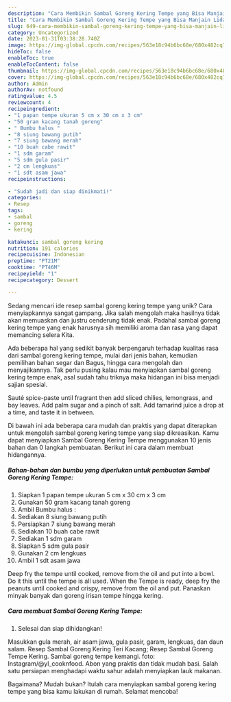 ```yaml
---
description: "Cara Membikin Sambal Goreng Kering Tempe yang Bisa Manjain Lidah"
title: "Cara Membikin Sambal Goreng Kering Tempe yang Bisa Manjain Lidah"
slug: 649-cara-membikin-sambal-goreng-kering-tempe-yang-bisa-manjain-lidah
category: Uncategorized
date: 2023-01-31T03:38:28.740Z
image: https://img-global.cpcdn.com/recipes/563e18c94b6bc68e/680x482cq70/sambal-goreng-kering-tempe-foto-resep-utama.jpg
hideToc: false
enableToc: true
enableTocContent: false
thumbnail: https://img-global.cpcdn.com/recipes/563e18c94b6bc68e/680x482cq70/sambal-goreng-kering-tempe-foto-resep-utama.jpg
cover: https://img-global.cpcdn.com/recipes/563e18c94b6bc68e/680x482cq70/sambal-goreng-kering-tempe-foto-resep-utama.jpg
author: Admin
authorAv: notfound
ratingvalue: 4.5
reviewcount: 4
recipeingredient:
- "1 papan tempe ukuran 5 cm x 30 cm x 3 cm"
- "50 gram kacang tanah goreng"
- " Bumbu halus "
- "8 siung bawang putih"
- "7 siung bawang merah"
- "10 buah cabe rawit"
- "1 sdm garam"
- "5 sdm gula pasir"
- "2 cm lengkuas"
- "1 sdt asam jawa"
recipeinstructions:

- "Sudah jadi dan siap dinikmati!"
categories:
- Resep
tags:
- sambal
- goreng
- kering

katakunci: sambal goreng kering 
nutrition: 191 calories
recipecuisine: Indonesian
preptime: "PT21M"
cooktime: "PT46M"
recipeyield: "1"
recipecategory: Dessert

---
```





Sedang mencari ide resep sambal goreng kering tempe yang unik? Cara menyiapkannya sangat gampang. Jika salah mengolah maka hasilnya tidak akan memuaskan dan justru cenderung tidak enak. Padahal sambal goreng kering tempe yang enak harusnya sih memiliki aroma dan rasa yang dapat memancing selera Kita.





Ada beberapa hal yang sedikit banyak berpengaruh terhadap kualitas rasa dari sambal goreng kering tempe, mulai dari jenis bahan, kemudian pemilihan bahan segar dan Bagus, hingga cara mengolah dan menyajikannya. Tak perlu pusing kalau mau menyiapkan sambal goreng kering tempe enak,      asal sudah tahu triknya maka hidangan ini bisa menjadi sajian spesial.














Sauté spice-paste until fragrant then add sliced chilies, lemongrass, and bay leaves. Add palm sugar and a pinch of salt. Add tamarind juice a drop at a time, and taste it in between.






Di bawah ini ada beberapa cara mudah dan praktis yang dapat diterapkan untuk mengolah sambal goreng kering tempe yang siap dikreasikan. Kamu dapat menyiapkan Sambal Goreng Kering Tempe menggunakan 10 jenis bahan dan 0 langkah pembuatan. Berikut ini cara dalam membuat hidangannya.

<!--inarticleads1-->

##### Bahan-bahan dan bumbu yang diperlukan untuk pembuatan Sambal Goreng Kering Tempe:

1. Siapkan 1 papan tempe ukuran 5 cm x 30 cm x 3 cm
1. Gunakan 50 gram kacang tanah goreng
1. Ambil  Bumbu halus :
1. Sediakan 8 siung bawang putih
1. Persiapkan 7 siung bawang merah
1. Sediakan 10 buah cabe rawit
1. Sediakan 1 sdm garam
1. Siapkan 5 sdm gula pasir
1. Gunakan 2 cm lengkuas
1. Ambil 1 sdt asam jawa


Deep fry the tempe until cooked, remove from the oil and put into a bowl. Do it this until the tempe is all used. When the Tempe is ready, deep fry the peanuts until cooked and crispy, remove from the oil and put. Panaskan minyak banyak dan goreng irisan tempe hingga kering. 

<!--inarticleads2-->

##### Cara membuat Sambal Goreng Kering Tempe:


1. Selesai dan siap dihidangkan!

Masukkan gula merah, air asam jawa, gula pasir, garam, lengkuas, dan daun salam. Resep Sambal Goreng Kering Teri Kacang; Resep Sambal Goreng Tempe Kering. Sambal goreng tempe kemangi. foto: Instagram/@yl_cooknfood. Abon yang praktis dan tidak mudah basi. Salah satu persiapan menghadapi waktu sahur adalah menyiapkan lauk makanan. 

Bagaimana? Mudah bukan? Itulah cara menyiapkan sambal goreng kering tempe yang bisa kamu lakukan di rumah. Selamat mencoba!

